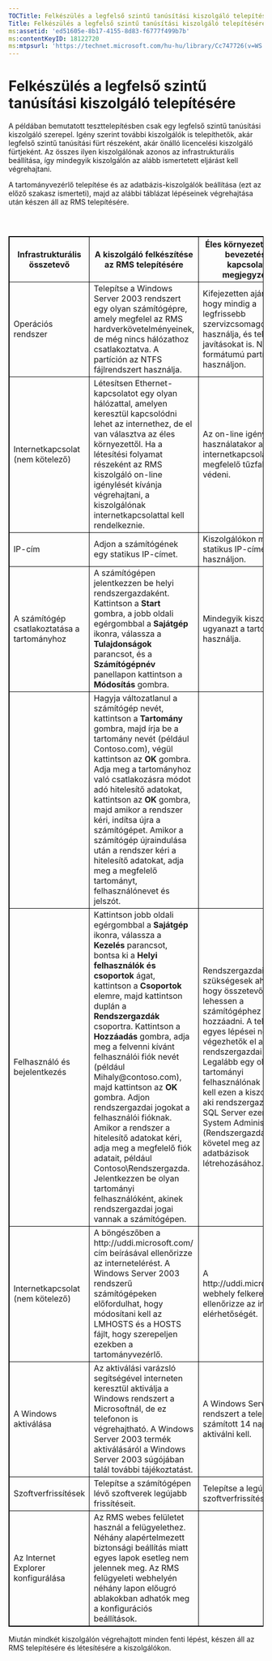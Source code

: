 ```yaml
---
TOCTitle: Felkészülés a legfelső szintű tanúsítási kiszolgáló telepítésére
Title: Felkészülés a legfelső szintű tanúsítási kiszolgáló telepítésére
ms:assetid: 'ed51605e-8b17-4155-8d83-f6777f499b7b'
ms:contentKeyID: 18122720
ms:mtpsurl: 'https://technet.microsoft.com/hu-hu/library/Cc747726(v=WS.10)'
---
```


Felkészülés a legfelső szintű tanúsítási kiszolgáló telepítésére
================================================================

A példában bemutatott teszttelepítésben csak egy legfelső szintű tanúsítási kiszolgáló szerepel. Igény szerint további kiszolgálók is telepíthetők, akár legfelső szintű tanúsítási fürt részeként, akár önálló licencelési kiszolgáló fürtjeként. Az összes ilyen kiszolgálónak azonos az infrastrukturális beállítása, így mindegyik kiszolgálón az alább ismertetett eljárást kell végrehajtani.

A tartományvezérlő telepítése és az adatbázis-kiszolgálók beállítása (ezt az előző szakasz ismerteti), majd az alábbi táblázat lépéseinek végrehajtása után készen áll az RMS telepítésére.

###  

 
<table style="border:1px solid black;">
<colgroup>
<col width="33%" />
<col width="33%" />
<col width="33%" />
</colgroup>
<thead>
<tr class="header">
<th style="border:1px solid black;" >Infrastrukturális összetevő</th>
<th style="border:1px solid black;" >A kiszolgáló felkészítése az RMS telepítésére</th>
<th style="border:1px solid black;" >Éles környezetben való bevezetéssel kapcsolatos megjegyzések</th>
</tr>
</thead>
<tbody>
<tr class="odd">
<td style="border:1px solid black;">Operációs rendszer</td>
<td style="border:1px solid black;">Telepítse a Windows Server 2003 rendszert egy olyan számítógépre, amely megfelel az RMS hardverkövetelményeinek, de még nincs hálózathoz csatlakoztatva. A partíción az NTFS fájlrendszert használja.</td>
<td style="border:1px solid black;">Kifejezetten ajánljuk, hogy mindig a legfrissebb szervizcsomagot használja, és telepítse a javításokat is. NTFS formátumú partíciókat használjon.</td>
</tr>
<tr class="even">
<td style="border:1px solid black;">Internetkapcsolat
(nem kötelező)</td>
<td style="border:1px solid black;">Létesítsen Ethernet-kapcsolatot egy olyan hálózattal, amelyen keresztül kapcsolódni lehet az internethez, de el van választva az éles környezettől. Ha a létesítési folyamat részeként az RMS kiszolgáló on-line igénylését kívánja végrehajtani, a kiszolgálónak internetkapcsolattal kell rendelkeznie.</td>
<td style="border:1px solid black;">Az on-line igénylés használatakor az internetkapcsolatot megfelelő tűzfallal kell védeni.</td>
</tr>
<tr class="odd">
<td style="border:1px solid black;">IP-cím</td>
<td style="border:1px solid black;">Adjon a számítógének egy statikus IP-címet.</td>
<td style="border:1px solid black;">Kiszolgálókon mindig statikus IP-címet használjon.</td>
</tr>
<tr class="even">
<td style="border:1px solid black;">A számítógép csatlakoztatása a tartományhoz</td>
<td style="border:1px solid black;">A számítógépen jelentkezzen be helyi rendszergazdaként. Kattintson a <strong>Start</strong> gombra, a jobb oldali egérgombbal a <strong>Sajátgép</strong> ikonra, válassza a <strong>Tulajdonságok</strong> parancsot, és a <strong>Számítógépnév</strong> panellapon kattintson a <strong>Módosítás</strong> gombra.</td>
<td style="border:1px solid black;">Mindegyik kiszolgálón ugyanazt a tartományt használja.</td>
</tr>
<tr class="odd">
<td style="border:1px solid black;"> </td>
<td style="border:1px solid black;">Hagyja változatlanul a számítógép nevét, kattintson a <strong>Tartomány</strong> gombra, majd írja be a tartomány nevét (például Contoso.com), végül kattintson az <strong>OK</strong> gombra. Adja meg a tartományhoz való csatlakozásra módot adó hitelesítő adatokat, kattintson az <strong>OK</strong> gombra, majd amikor a rendszer kéri, indítsa újra a számítógépet. Amikor a számítógép újraindulása után a rendszer kéri a hitelesítő adatokat, adja meg a megfelelő tartományt, felhasználónevet és jelszót.</td>
<td style="border:1px solid black;"> </td>
</tr>
<tr class="even">
<td style="border:1px solid black;">Felhasználó és bejelentkezés</td>
<td style="border:1px solid black;">Kattintson jobb oldali egérgombbal a <strong>Sajátgép</strong> ikonra, válassza a <strong>Kezelés</strong> parancsot, bontsa ki a <strong>Helyi felhasználók és csoportok</strong> ágat, kattintson a <strong>Csoportok</strong> elemre, majd kattintson duplán a <strong>Rendszergazdák</strong> csoportra.
Kattintson a <strong>Hozzáadás</strong> gombra, adja meg a felvenni kívánt felhasználói fiók nevét (például Mihaly@contoso.com), majd kattintson az <strong>OK</strong> gombra. Adjon rendszergazdai jogokat a felhasználói fióknak. Amikor a rendszer a hitelesítő adatokat kéri, adja meg a megfelelő fiók adatait, például Contoso\Rendszergazda.
Jelentkezzen be olyan tartományi felhasználóként, akinek rendszergazdai jogai vannak a számítógépen.</td>
<td style="border:1px solid black;">Rendszergazdai jogok szükségesek ahhoz, hogy összetevőket lehessen a számítógéphez hozzáadni. A telepítés egyes lépései nem végezhetők el a helyi rendszergazdai fiókkal. Legalább egy olyan tartományi felhasználónak léteznie kell ezen a kiszolgálón, aki rendszergazda is. Az SQL Server ezenkívül System Administrator (Rendszergazda) jogokat követel meg az új adatbázisok létrehozásához.</td>
</tr>
<tr class="odd">
<td style="border:1px solid black;">Internetkapcsolat
(nem kötelező)</td>
<td style="border:1px solid black;">A böngészőben a http://uddi.microsoft.com/ cím beírásával ellenőrizze az internetelérést. A Windows Server 2003 rendszerű számítógépeken előfordulhat, hogy módosítani kell az LMHOSTS és a HOSTS fájlt, hogy szerepeljen ezekben a tartományvezérlő.</td>
<td style="border:1px solid black;">A http://uddi.microsoft.com webhely felkeresésével ellenőrizze az internet elérhetőségét.</td>
</tr>
<tr class="even">
<td style="border:1px solid black;">A Windows aktiválása</td>
<td style="border:1px solid black;">Az aktiválási varázsló segítségével interneten keresztül aktiválja a Windows rendszert a Microsoftnál, de ez telefonon is végrehajtható. A Windows Server 2003 termék aktiválásáról a Windows Server 2003 súgójában talál további tájékoztatást.</td>
<td style="border:1px solid black;">A Windows Server 2003 rendszert a telepítésétől számított 14 napon belül aktiválni kell.</td>
</tr>
<tr class="odd">
<td style="border:1px solid black;">Szoftverfrissítések</td>
<td style="border:1px solid black;">Telepítse a számítógépen lévő szoftverek legújabb frissítéseit.</td>
<td style="border:1px solid black;">Telepítse a legújabb szoftverfrissítéseket.</td>
</tr>
<tr class="even">
<td style="border:1px solid black;">Az Internet Explorer konfigurálása</td>
<td style="border:1px solid black;">Az RMS webes felületet használ a felügyelethez. Néhány alapértelmezett biztonsági beállítás miatt egyes lapok esetleg nem jelennek meg. Az RMS felügyeleti webhelyén néhány lapon előugró ablakokban adhatók meg a konfigurációs beállítások.</td>
<td style="border:1px solid black;"> </td>
</tr>
</tbody>
</table>
  
Miután mindkét kiszolgálón végrehajtott minden fenti lépést, készen áll az RMS telepítésére és létesítésére a kiszolgálókon.
